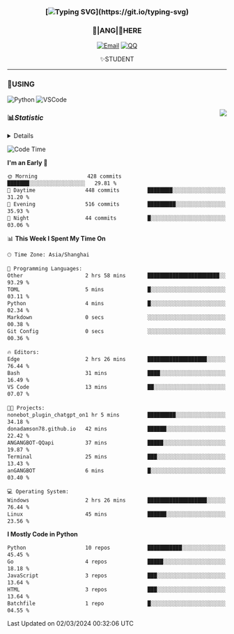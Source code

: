 <div align="center">


### [![Typing SVG](https://readme-typing-svg.herokuapp.com?size=25&duration=2500&color=8C43EA&vCenter=true&width=200&height=40&lines=%F0%9F%8C%B1ANGJustinl%F0%9F%8C%B1+!)](https://git.io/typing-svg)


### 🥛|**ANG**|🥛HERE



[![Email](https://img.shields.io/badge/Email-ANGJustin@163.com-6A5ACD?style=flat-square&logoColor=fff)](mailto:ANGJustinl@163.com)
[![QQ](https://img.shields.io/badge/QQ-77139032-98FB98?style=flat-square&logoColor=fff)](https://qm.qq.com/cgi-bin/qm/qr?k=mcs-cON_aPNfc3hO8-H7lWJHDX-5nKr7&noverify=0)




✨STUDENT 

</div>

---

### 🎨USING

![Python](https://img.shields.io/badge/-Python-blue?style=flat-square&logo=Python&logoColor=fff)
![VSCode](https://img.shields.io/badge/-VSCode-blue?style=flat-square&logo=visualstudiocode&logoColor=fff)


<a href="#">
  <img align="right" src="https://github-readme-stats.vercel.app/api?username=ANGJustinl&count_private=true&show_icons=true&hide_border=true&bg_color=15,f2f7fd,E0EAFC" />
</a>




### 📊*Statistic* 

<details>

<p align="center">
   <img src="github-metrics.svg" alt="typing-svg">
</p>

[![Github activity graph](https://github-readme-activity-graph.angforever.top/graph?username=ANGJustinl&theme=dracula)](https://github.com/ANGJustinl/ANGJustinl)

</details>

<!--START_SECTION:waka-->
![Code Time](http://img.shields.io/badge/Code%20Time-5%20hrs%2016%20mins-blue)

**I'm an Early 🐤** 

```text
🌞 Morning                428 commits         ███████░░░░░░░░░░░░░░░░░░   29.81 % 
🌆 Daytime                448 commits         ████████░░░░░░░░░░░░░░░░░   31.20 % 
🌃 Evening                516 commits         █████████░░░░░░░░░░░░░░░░   35.93 % 
🌙 Night                  44 commits          █░░░░░░░░░░░░░░░░░░░░░░░░   03.06 % 
```


📊 **This Week I Spent My Time On** 

```text
🕑︎ Time Zone: Asia/Shanghai

💬 Programming Languages: 
Other                    2 hrs 58 mins       ███████████████████████░░   93.29 % 
TOML                     5 mins              █░░░░░░░░░░░░░░░░░░░░░░░░   03.11 % 
Python                   4 mins              █░░░░░░░░░░░░░░░░░░░░░░░░   02.34 % 
Markdown                 0 secs              ░░░░░░░░░░░░░░░░░░░░░░░░░   00.38 % 
Git Config               0 secs              ░░░░░░░░░░░░░░░░░░░░░░░░░   00.36 % 

🔥 Editors: 
Edge                     2 hrs 26 mins       ███████████████████░░░░░░   76.44 % 
Bash                     31 mins             ████░░░░░░░░░░░░░░░░░░░░░   16.49 % 
VS Code                  13 mins             ██░░░░░░░░░░░░░░░░░░░░░░░   07.07 % 

🐱‍💻 Projects: 
nonebot_plugin_chatgpt_on1 hr 5 mins         █████████░░░░░░░░░░░░░░░░   34.18 % 
donadamson78.github.io   42 mins             ██████░░░░░░░░░░░░░░░░░░░   22.42 % 
ANGANGBOT-QQapi          37 mins             █████░░░░░░░░░░░░░░░░░░░░   19.87 % 
Terminal                 25 mins             ███░░░░░░░░░░░░░░░░░░░░░░   13.43 % 
anGANGBOT                6 mins              █░░░░░░░░░░░░░░░░░░░░░░░░   03.40 % 

💻 Operating System: 
Windows                  2 hrs 26 mins       ███████████████████░░░░░░   76.44 % 
Linux                    45 mins             ██████░░░░░░░░░░░░░░░░░░░   23.56 % 
```

**I Mostly Code in Python** 

```text
Python                   10 repos            ███████████░░░░░░░░░░░░░░   45.45 % 
Go                       4 repos             █████░░░░░░░░░░░░░░░░░░░░   18.18 % 
JavaScript               3 repos             ███░░░░░░░░░░░░░░░░░░░░░░   13.64 % 
HTML                     3 repos             ███░░░░░░░░░░░░░░░░░░░░░░   13.64 % 
Batchfile                1 repo              █░░░░░░░░░░░░░░░░░░░░░░░░   04.55 % 
```




 Last Updated on 02/03/2024 00:32:06 UTC
<!--END_SECTION:waka-->

